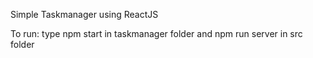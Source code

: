 Simple Taskmanager using ReactJS

To run: type npm start in taskmanager folder and npm run server in src folder
